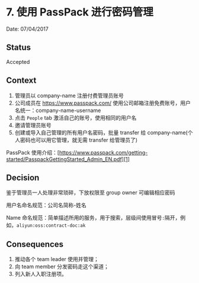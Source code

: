# 7. 使用 PassPack 进行密码管理

Date: 07/04/2017

## Status

Accepted

## Context

1. 管理员以 company-name 注册付费管理员账号
2. 公司成员在 https://www.passpack.com/ 使用公司邮箱注册免费账号，用户名统一：company-name-username
3. 点击 `People` tab 激活自己的账号，使用相同的用户名
4. 邀请管理员账号
5. 创建或导入自己管理的所有用户名密码，批量 transfer 给 company-name(个人密码也可以用它管理，就无需 transfer 给管理员了)

PassPack 使用介绍：[https://www.passpack.com/getting-started/PasspackGettingStarted_Admin_EN.pdf][1]

## Decision

鉴于管理员一人处理非常琐碎，下放权限至 group owner 可编辑相应密码

用户名命名规范：公司名简称-姓名

Name 命名规范：简单描述所用的服务，用于搜索，层级间使用冒号`:`隔开，例如，`aliyun:oss:contract-doc:ak`

## Consequences

1. 推动各个 team leader 使用并管理；
2. 向 team member 分发密码走这个渠道；
3. 列入新人入职注册项。

[1]:	https://www.passpack.com/getting-started/PasspackGettingStarted_Admin_EN.pdf
